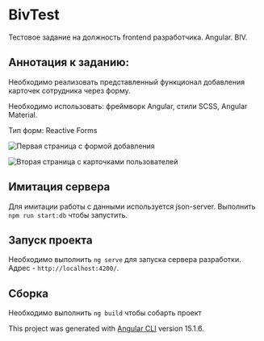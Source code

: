 # BivTest

Тестовое задание на должность frontend разработчика. Angular. BIV.

## Аннотация к заданию:
Необходимо реализовать представленный функционал добавления карточек сотрудника через форму.

Необходимо использовать: 
фреймворк Angular,
стили SCSS,
Angular Material.


Тип форм: Reactive Forms

![Первая страница с формой добавления](https://user-images.githubusercontent.com/61786122/223230422-dd131599-b962-41c6-a240-7020128f7537.jpg)

![Вторая страница с карточками пользователей](https://user-images.githubusercontent.com/61786122/223230598-5479e843-ddea-4c7e-9dda-2e19913446df.jpg)


## Имитация сервера
Для имитации работы с данными используется json-server.
Выполнить `npm run start:db` чтобы запустить.


## Запуск проекта

Необходимо выполнить `ng serve` для запуска сервера разработки. Адрес - `http://localhost:4200/`.

## Сборка

Необходимо выполнить `ng build` чтобы собарть проект

This project was generated with [Angular CLI](https://github.com/angular/angular-cli) version 15.1.6.
